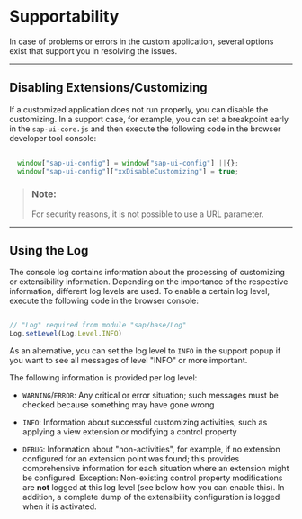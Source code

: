 <!-- loioc44813ddee80464985d62c1f852b4a17 -->

# Supportability

In case of problems or errors in the custom application, several options exist that support you in resolving the issues.

***

## Disabling Extensions/Customizing

If a customized application does not run properly, you can disable the customizing. In a support case, for example, you can set a breakpoint early in the `sap-ui-core.js` and then execute the following code in the browser developer tool console:

```js
 
  window["sap-ui-config"] = window["sap-ui-config"] ||{};
  window["sap-ui-config"]["xxDisableCustomizing"] = true;
```

> ### Note:  
> For security reasons, it is not possible to use a URL parameter.

***

## Using the Log

The console log contains information about the processing of customizing or extensibility information. Depending on the importance of the respective information, different log levels are used. To enable a certain log level, execute the following code in the browser console:

```js

// "Log" required from module "sap/base/Log"
Log.setLevel(Log.Level.INFO)
```

As an alternative, you can set the log level to `INFO` in the support popup if you want to see all messages of level "INFO" or more important.

The following information is provided per log level:

-   `WARNING`/`ERROR`: Any critical or error situation; such messages must be checked because something may have gone wrong

-   `INFO`: Information about successful customizing activities, such as applying a view extension or modifying a control property

-   `DEBUG`: Information about "non-activities", for example, if no extension configured for an extension point was found; this provides comprehensive information for each situation where an extension might be configured. Exception: Non-existing control property modifications are **not** logged at this log level \(see below how you can enable this\). In addition, a complete dump of the extensibility configuration is logged when it is activated.


